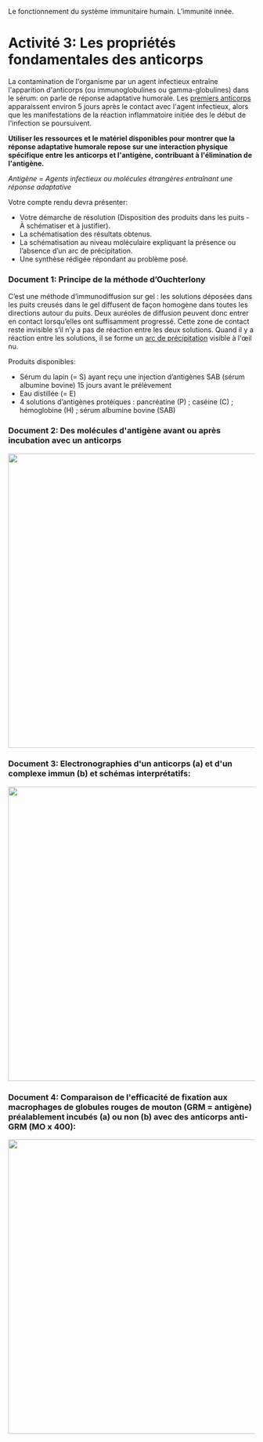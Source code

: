 Le fonctionnement du système immunitaire humain. L’immunité innée.

# Activité 3: Les propriétés fondamentales des anticorps

La contamination de l'organisme par un agent infectieux entraîne l'apparition d'anticorps (ou immunoglobulines ou gamma-globulines) dans le sérum: on parle de réponse adaptative humorale. Les [premiers anticorps](https://ipfs.io/ipfs/QmYFKgDkv2iHoVboPoZuYvZtzaZCESoJjH1LMakyCJiBJb) apparaissent environ 5 jours après le contact avec l'agent infectieux, alors que les manifestations de la réaction inflammatoire initiée des le début de l'infection se poursuivent. 

**Utiliser les ressources et le matériel disponibles pour montrer que la réponse adaptative humorale repose sur une interaction physique spécifique entre les anticorps et l'antigène, contribuant à  l'élimination de l'antigène.**

*Antigène =  Agents infectieux ou molécules étrangères entraînant une réponse adaptative*

Votre compte rendu devra présenter: 

- Votre démarche de résolution (Disposition des produits dans les puits - À schématiser et à justifier).
- La schématisation des résultats obtenus.
- La schématisation au niveau moléculaire expliquant la présence ou l’absence d’un arc de précipitation.
- Une synthèse rédigée répondant au problème posé.

### Document 1: Principe de la méthode d’Ouchterlony

C’est une méthode d’immunodiffusion sur gel : les solutions déposées dans les puits creusés dans le gel diffusent de façon homogène dans toutes les directions autour du puits. Deux auréoles de diffusion peuvent donc entrer en contact lorsqu’elles ont suffisamment progressé. Cette zone de contact reste invisible s’il n’y a pas de réaction entre les deux solutions. Quand il y a réaction entre les solutions, il se forme un [arc de précipitation](https://ipfs.io/ipfs/QmRAffm83D4co5Pucn1LqJ5pGkPD7eZkqwg2HXj8Tmjatz) visible à l'œil nu.

Produits disponibles:

- Sérum du lapin (= S) ayant reçu une injection d’antigènes SAB (sérum albumine bovine) 15 jours avant le prélèvement 
- Eau distillée (= E) 
- 4 solutions d’antigènes protéiques : pancréatine (P) ; caséine (C) ; hémoglobine (H) ; sérum albumine bovine (SAB)

### Document 2: Des molécules d'antigène avant ou après incubation avec un anticorps

<a href="https://ipfs.io/ipfs/QmPnZx3iWSP6UczpU6UGB7AYNcoZXHXSM1WyNGqNNcbEyX"><img src="https://ipfs.io/ipfs/QmPnZx3iWSP6UczpU6UGB7AYNcoZXHXSM1WyNGqNNcbEyX" width=600></a>

### Document 3: Electronographies d'un anticorps (a) et d'un complexe immun (b) et schémas interprétatifs:

<a href="https://ipfs.io/ipfs/QmUafQEtMRF94n1GrL9WssGwbvX1BzM4RXHreSNwtoesRh"><img src="https://ipfs.io/ipfs/QmUafQEtMRF94n1GrL9WssGwbvX1BzM4RXHreSNwtoesRh" width=600></a>

### Document 4: Comparaison de l'efficacité de fixation aux macrophages de globules rouges de mouton (GRM = antigène) préalablement incubés (a) ou non (b) avec des anticorps anti-GRM (MO x 400):

<a href="https://ipfs.io/ipfs/Qmapq731GPhbMjjqcEcDTfbMjJEyNTenGuosZZBxJCYeFG"><img src="https://ipfs.io/ipfs/Qmapq731GPhbMjjqcEcDTfbMjJEyNTenGuosZZBxJCYeFG" width=600></a>


